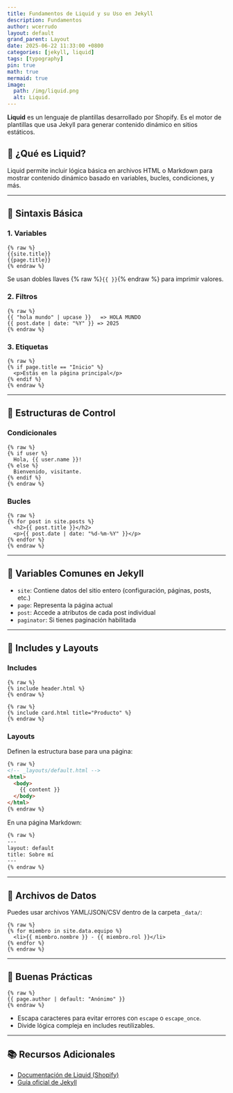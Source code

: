 ```yaml
---
title: Fundamentos de Liquid y su Uso en Jekyll
description: Fundamentos
author: wcerrudo
layout: default
grand_parent: Layout
date: 2025-06-22 11:33:00 +0800
categories: [jekyll, liquid]
tags: [typography]
pin: true
math: true
mermaid: true
image:
  path: /img/liquid.png
  alt: Liquid.
---
```


**Liquid** es un lenguaje de plantillas desarrollado por Shopify. Es el motor de plantillas que usa Jekyll para generar contenido dinámico en sitios estáticos.

## 📌 ¿Qué es Liquid?

Liquid permite incluir lógica básica en archivos HTML o Markdown para mostrar contenido dinámico basado en variables, bucles, condiciones, y más.

---

## 🔧 Sintaxis Básica

### 1. **Variables**


```liquid
{% raw %}
{{site.title}}
{{page.title}}
{% endraw %}
```


Se usan dobles llaves {% raw %}`{{ }}`{% endraw %} para imprimir valores.

### 2. **Filtros**


```liquid
{% raw %}
{{ "hola mundo" | upcase }}   => HOLA MUNDO
{{ post.date | date: "%Y" }} => 2025
{% endraw %}
```


### 3. **Etiquetas**


```liquid
{% raw %}
{% if page.title == "Inicio" %}
  <p>Estás en la página principal</p>
{% endif %}
{% endraw %}
```


---

## 🔁 Estructuras de Control

### **Condicionales**


```liquid
{% raw %}
{% if user %}
  Hola, {{ user.name }}!
{% else %}
  Bienvenido, visitante.
{% endif %}
{% endraw %}
```


### **Bucles**


```liquid
{% raw %}
{% for post in site.posts %}
  <h2>{{ post.title }}</h2>
  <p>{{ post.date | date: "%d-%m-%Y" }}</p>
{% endfor %}
{% endraw %}
```


---

## 📁 Variables Comunes en Jekyll

- `site`: Contiene datos del sitio entero (configuración, páginas, posts, etc.)
- `page`: Representa la página actual
- `post`: Accede a atributos de cada post individual
- `paginator`: Si tienes paginación habilitada

---

## 🧰 Includes y Layouts

### Includes


```liquid
{% raw %}
{% include header.html %}
{% endraw %}
```

```liquid
{% raw %}
{% include card.html title="Producto" %}
{% endraw %}
```


### Layouts

Definen la estructura base para una página:


```html
{% raw %}
<!-- _layouts/default.html -->
<html>
  <body>
    {{ content }}
  </body>
</html>
{% endraw %}
```


En una página Markdown:


```markdown
{% raw %}
---
layout: default
title: Sobre mí
---
{% endraw %}
```


---

## 📝 Archivos de Datos

Puedes usar archivos YAML/JSON/CSV dentro de la carpeta `_data/`:


```liquid
{% raw %}
{% for miembro in site.data.equipo %}
  <li>{{ miembro.nombre }} - {{ miembro.rol }}</li>
{% endfor %}
{% endraw %}
```


---

## 🔐 Buenas Prácticas


```liquid
{% raw %}
{{ page.author | default: "Anónimo" }}
{% endraw %}
```


- Escapa caracteres para evitar errores con `escape` o `escape_once`.
- Divide lógica compleja en includes reutilizables.

---

## 📚 Recursos Adicionales

- [Documentación de Liquid (Shopify)](https://shopify.github.io/liquid/)
- [Guía oficial de Jekyll](https://jekyllrb.com/docs/liquid/)
